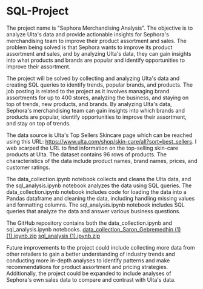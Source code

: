 # SQL-Project
The project name is "Sephora Merchandising Analysis". 
The objective is to analyze Ulta's data and provide actionable insights for Sephora's merchandising team to 
improve their product assortment and sales. The problem being solved is that Sephora wants to improve its product 
assortment and sales, and by analyzing Ulta's data, they can gain insights into what products and brands are popular
and identify opportunities to improve their assortment.

The project will be solved by collecting and analyzing Ulta's data and creating SQL queries to identify 
trends, popular brands, and products. The job posting is related to the project as it involves managing 
brand assortments for up to 400 stores, analyzing the business, and staying on top of trends, new products, and brands. 
By analyzing Ulta's data, Sephora's merchandising team can gain insights into which brands and products are popular, identify 
opportunities to improve their assortment, and stay on top of trends.

The data source is Ulta's Top Sellers Skincare page which can be reached using this URL: https://www.ulta.com/shop/skin-care/all?sort=best_sellers. 
I web scarped the URL to find information on the top-selling skin-care products at Ulta. The dataset contains 96 rows of products. 
The characteristics of the data include product names, brand names, prices, and customer ratings.

The data_collection.ipynb notebook collects and cleans the Ulta data, and the sql_analysis.ipynb notebook analyzes the data using SQL queries. 
The data_collection.ipynb notebook includes code for loading the data into a Pandas dataframe and cleaning the data, including handling missing values and formatting columns. 
The sql_analysis.ipynb notebook includes SQL queries that analyze the data and answer various business questions.

The GitHub repository contains both the data_collection.ipynb and sql_analysis.ipynb notebooks.
[data_collection_Saron_Gebremedhin (1) (1).ipynb.zip](https://github.com/SaronGebremedhin/SQL-Project/files/11398152/data_collection_Saron_Gebremedhin.1.1.ipynb.zip)
[sql_analysis (1).ipynb.zip](https://github.com/SaronGebremedhin/SQL-Project/files/11398153/sql_analysis.1.ipynb.zip)

Future improvements to the project could include collecting more data from other retailers to gain a better understanding of industry trends and 
conducting more in-depth analyses to identify patterns and make recommendations for product assortment and pricing strategies. 
Additionally, the project could be expanded to include analyses of Sephora's own sales data to compare and contrast with Ulta's data.
